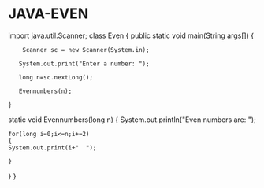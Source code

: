 # JAVA-EVEN
import java.util.Scanner;
class Even
{
    public static void main(String args[])
    {
	
        Scanner sc = new Scanner(System.in);
       
       System.out.print("Enter a number: ");
	
       long n=sc.nextLong();

       Evennumbers(n); 
          
    }

static void Evennumbers(long n)
{
	System.out.println("Even numbers are: ");
	
	for(long i=0;i<=n;i+=2)
	{
	System.out.print(i+"  ");
		
	}

}
}

